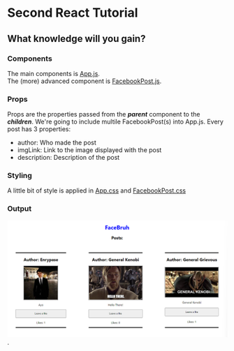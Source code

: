 # Second React Tutorial
## What knowledge will you gain?
### Components
The main components is [App.js](./src/components/App.js). <br>
The (more) advanced component is [FacebookPost.js](./src/components/FacebookPost.js). <br>
### Props
Props are the properties passed from the ***parent*** component to the ***children***.
We're going to include multile FacebookPost(s) into App.js. Every post has 3 properties:
- author: Who made the post
- imgLink: Link to the image displayed with the post
- description: Description of the post
### Styling
A little bit of style is applied in [App.css](./src/style/App.css) and [FacebookPost.css](./src/style/FacebookPost.css)
### Output
![Output Image](./git_images/tutorial_2_output.png "Output").

